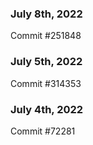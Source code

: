 ### July 8th, 2022

Commit #251848

### July 5th, 2022

Commit #314353


### July 4th, 2022

Commit #72281

